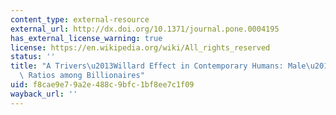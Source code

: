```yaml
---
content_type: external-resource
external_url: http://dx.doi.org/10.1371/journal.pone.0004195
has_external_license_warning: true
license: https://en.wikipedia.org/wiki/All_rights_reserved
status: ''
title: "A Trivers\u2013Willard Effect in Contemporary Humans: Male\u2013Biased Sex\
  \ Ratios among Billionaires"
uid: f8cae9e7-9a2e-488c-9bfc-1bf8ee7c1f09
wayback_url: ''
---
```

